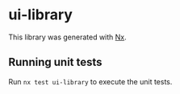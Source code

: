 # ui-library

This library was generated with [Nx](https://nx.dev).


## Running unit tests

Run `nx test ui-library` to execute the unit tests.

